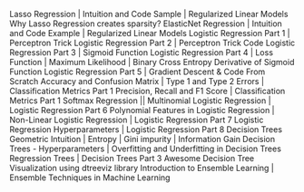 Lasso Regression | Intuition and Code Sample | Regularized Linear Models
Why Lasso Regression creates sparsity?
ElasticNet Regression | Intuition and Code Example | Regularized Linear Models
Logistic Regression Part 1 | Perceptron Trick
Logistic Regression Part 2 | Perceptron Trick Code
Logistic Regression Part 3 | Sigmoid Function 
Logistic Regression Part 4 | Loss Function | Maximum Likelihood | Binary Cross Entropy
Derivative of Sigmoid Function
Logistic Regression Part 5 | Gradient Descent & Code From Scratch
Accuracy and Confusion Matrix | Type 1 and Type 2 Errors | Classification Metrics Part 1
Precision, Recall and F1 Score | Classification Metrics Part 1
Softmax Regression || Multinomial Logistic Regression | Logistic Regression Part 6
Polynomial Features in Logistic Regression | Non-Linear Logistic Regression | Logistic Regression Part 7
Logistic Regression Hyperparameters | Logistic Regression Part 8
Decision Trees Geometric Intuition | Entropy | Gini impurity | Information Gain
Decision Trees - Hyperparameters | Overfitting and Underfitting in Decision Trees
Regression Trees | Decision Trees Part 3
Awesome Decision Tree Visualization using dtreeviz library
Introduction to Ensemble Learning | Ensemble Techniques in Machine Learning
